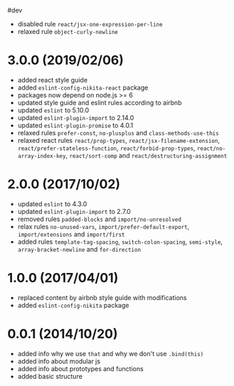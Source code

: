 #dev 

* disabled rule `react/jsx-one-expression-per-line`
* relaxed rule `object-curly-newline`

# 3.0.0 (2019/02/06)

* added react style guide
* added `eslint-config-nikita-react` package
* packages now depend on node.js >= 6
* updated style guide and eslint rules according to airbnb
* updated `eslint` to 5.10.0
* updated `eslint-plugin-import` to 2.14.0
* updated `eslint-plugin-promise` to 4.0.1
* relaxed rules `prefer-const`, `no-plusplus` and `class-methods-use-this`
* relaxed react rules `react/prop-types`, `react/jsx-filename-extension`, `react/prefer-stateless-function`, 
  `react/forbid-prop-types`, `react/no-array-index-key`, `react/sort-comp` and `react/destructuring-assignment`

# 2.0.0 (2017/10/02)

* updated `eslint` to 4.3.0
* updated `eslint-plugin-import` to 2.7.0
* removed rules `padded-blocks` and `import/no-unresolved`
* relax rules `no-unused-vars`, `import/prefer-default-export`, `import/extensions` and `import/first`
* added rules `template-tag-spacing`, `switch-colon-spacing`, `semi-style`, `array-bracket-newline` and `for-direction`

# 1.0.0 (2017/04/01)

* replaced content by airbnb style guide with modifications
* added `eslint-config-nikita` package

# 0.0.1 (2014/10/20)

* added info why we use `that` and why we don't use `.bind(this)`
* added info about modular js
* added info about prototypes and functions
* added basic structure
